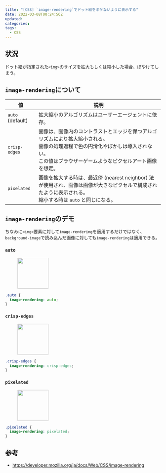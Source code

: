 ```yaml
---
title: "[CSS] `image-rendering`でドット絵をボケないように表示する"
date: 2022-03-08T00:24:56Z
updated:
categories:
tags:
  - CSS
---
```


## 状況

ドット絵が指定された`<img>`のサイズを拡大もしくは縮小した場合、ぼやけてしまう。

## `image-rendering`について

| 値               | 説明                                                                                                                                                                                           |
| ---------------- | ---------------------------------------------------------------------------------------------------------------------------------------------------------------------------------------------- |
| `auto` (default) | 拡大縮小のアルゴリズムはユーザーエージェントに依存。                                                                                                                                           |
| `crisp-edges`    | 画像は、画像内のコントラストとエッジを保つアルゴリズムにより拡大縮小される。<br>画像の処理過程で色の円滑化やぼかしは導入されない。<br>この値はブラウザーゲームようなピクセルアート画像を想定。 |
| `pixelated`      | 画像を拡大する時は、最近傍 (nearest neighbor) 法が使用され、画像は画像が大きなピクセルで構成されたように表示される。<br>縮小する時は `auto` と同じになる。                                     |

## `image-rendering`のデモ

ちなみに`<img>`要素に対して`image-rendering`を適用するだけではなく、`background-image`で読み込んだ画像に対しても`image-rendering`は適用できる。

### `auto`

<figure>
  <img src="https://user-images.githubusercontent.com/3617124/157051929-b013ded5-cf82-40ae-9c87-f884a9bd4f0b.png" width="100" height="100" style="image-rendering: auto;" alt="">
</figure>

```css
.auto {
  image-rendering: auto;
}
```

### `crisp-edges`

<figure>
  <img src="https://user-images.githubusercontent.com/3617124/157051929-b013ded5-cf82-40ae-9c87-f884a9bd4f0b.png" width="100" height="100" style="image-rendering: crisp-edges;" alt="">
</figure>

```css
.crisp-edges {
  image-rendering: crisp-edges;
}
```

### `pixelated`

<figure>
  <img src="https://user-images.githubusercontent.com/3617124/157051929-b013ded5-cf82-40ae-9c87-f884a9bd4f0b.png" width="100" height="100" style="image-rendering: pixelated;" alt="">
</figure>

```css
.pixelated {
  image-rendering: pixelated;
}
```

## 参考

- https://developer.mozilla.org/ja/docs/Web/CSS/image-rendering
